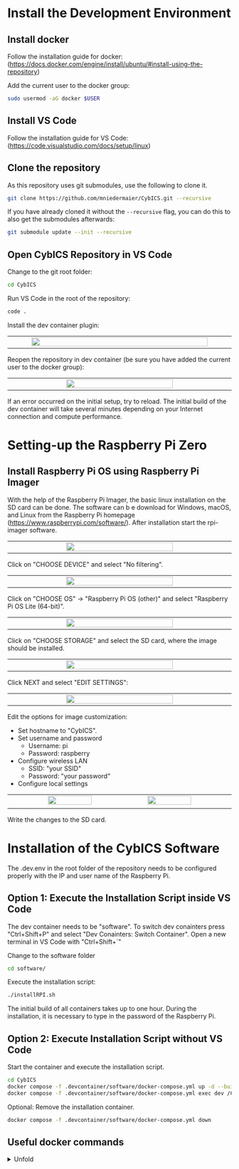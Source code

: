 # Install the Development Environment

## Install docker
Follow the installation guide for docker:
(https://docs.docker.com/engine/install/ubuntu/#install-using-the-repository)

Add the current user to the docker group:
```sh
sudo usermod -aG docker $USER
```

## Install VS Code
Follow the installation guide for VS Code:
(https://code.visualstudio.com/docs/setup/linux)

## Clone the repository
As this repository uses git submodules, use the following to clone it.
```sh
git clone https://github.com/mniedermaier/CybICS.git --recursive
```

If you have already cloned it without the `--recursive` flag, you can do this to also get the submodules afterwards:
```sh
git submodule update --init --recursive
```

## Open CybICS Repository in VS Code
Change to the git root folder:
```sh
cd CybICS
```

Run VS Code in the root of the repository:
```sh
code .
```

Install the dev container plugin:
<table align="center"><tr><td align="center" width="9999">
<img src="pictures/30_vscode.png" width=90%></img>
</td></tr></table>

Reopen the repository in dev container (be sure you have added the current user to the docker group):
<table align="center"><tr><td align="center" width="9999">
<img src="pictures/31_vscode.png" width=70%></img>
</td></tr></table>

If an error occurred on the initial setup, try to reload.
The initial build of the dev container will take several minutes depending on your Internet connection and compute performance.

# Setting-up the Raspberry Pi Zero
## Install Raspberry Pi OS using Raspberry Pi Imager
With the help of the Raspberry Pi Imager, the basic linux installation on the SD card can be done.
The software can b e download for Windows, macOS, and Linux from the Raspberry Pi homepage (https://www.raspberrypi.com/software/).
After installation start the rpi-imager software.

<table align="center"><tr><td align="center" width="9999">
<img src="pictures/01_rpi-imager.png" width=70%></img>
</td></tr></table>

Click on "CHOOSE DEVICE" and select "No filtering".

<table align="center"><tr><td align="center" width="9999">
<img src="pictures/02_rpi-imager_device.png" width=70%></img>
</td></tr></table>

Click on "CHOOSE OS" &rarr; "Raspberry Pi OS (other)" and select "Raspberry Pi OS Lite (64-bit)".

<table align="center"><tr><td align="center" width="9999">
<img src="pictures/03_rpi-imager_OS.png" width=70%></img>
</td></tr></table>

Click on "CHOOSE STORAGE" and select the SD card, where the image should be installed.

<table align="center"><tr><td align="center" width="9999">
<img src="pictures/04_rpi-imager.png" width=70%></img>
</td></tr></table>

Click NEXT and select "EDIT SETTINGS":
<table align="center"><tr><td align="center" width="9999">
<img src="pictures/05_rpi-imager_custom.png" width=70%></img>
</td></tr></table>

Edit the options for image customization:
- Set hostname to "CybICS".
- Set username and password
  - Username: pi
  - Password: raspberry
- Configure wireless LAN
  - SSID: "your SSID"
  - Password: "your password"
- Configure local settings

<table align="center"><tr><td align="center" width="9999">
<img src="pictures/06_rpi-imager_options.png" width=45%></img>
<img src="pictures/07_rpi-imager_services.png" width=45%></img>
</td></tr></table>


Write the changes to the SD card.

# Installation of the CybICS Software
The .dev.env in the root folder of the repository needs to be configured properly with the IP and user name of the Raspberry Pi.

## Option 1: Execute the Installation Script inside VS Code
The dev container needs to be "software".
To switch dev conainters press "Ctrl+Shift+P" and select "Dev Conainters: Switch Container".
Open a new terminal in VS Code with "Ctrl+Shift+`"


Change to the software folder
```sh
cd software/
```

Execute the installation script:
```sh
./installRPI.sh
```

The initial build of all containers takes up to one hour.
During the installation, it is necessary to type in the password of the Raspberry Pi.


## Option 2: Execute Installation Script without VS Code

Start the container and execute the installation script.
```sh
cd CybICS
docker compose -f .devcontainer/software/docker-compose.yml up -d --build
docker compose -f .devcontainer/software/docker-compose.yml exec dev /CybICS/software/installRPI.sh
```

Optional: Remove the installation container.
```sh
docker compose -f .devcontainer/software/docker-compose.yml down
```

## Useful docker commands

<details>
  <summary>Unfold</summary>
  
  List container:
  ```sh
  sudo docker ps -a
  ```

  Start terminal within container:
  ```sh
  sudo docker exec -it <mycontainer_name> bash
  ```

  Copy file from docker container:
  ```sh
  sudo docker cp <container_name>:<path_to_copy> <output_dir>
  ```

  Get log from a container:
  ```sh
  sudo docker logs --follow <mycontainer_name>
  ```
</details>